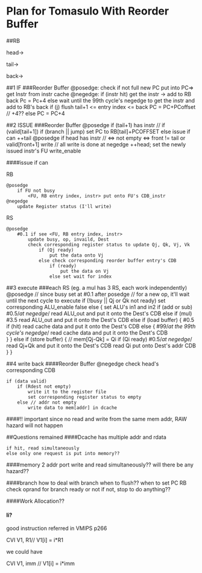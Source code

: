 Plan for Tomasulo With Reorder Buffer
====
##RB

head->

tail->

back->


##1 IF
###Reorder Buffer
	@posedge: 
		check if not full
			new PC put into PC=> get Instr from instr cache
	@negedge: 
		if (instr hit)
			get the instr -> add to RB back
			Pc = Pc+4
		else 
			wait until the 99th cycle's negedge
			to get the instr and add to RB's back
			if (j)
				flush tail+1 <= entry index <= back
				PC = PC+PCoffset	// +4??
			else PC = PC+4

##2 ISSUE
###Reorder Buffer
	@posedge
		if (tail+1) has instr			// if (valid[tail+1])
			if (branch || jump)
				set PC to RB[tail]+PCOFFSET
			else
				issue if can
				++tail
	@posedge
		if head has instr			// <=> not empty <=> front != tail or valid[front+1]
			write				// all write is done at negedge
			++head;
		set the newly issued instr's FU write_enable

####issue if can

RB
	
	@posedge
		if FU not busy
			<FU, RB entry index, instr> put onto FU's CDB_instr
	@negedge
		update Register status (I'll write)

RS

	@posedge
		#0.1 if see <FU, RB entry index, instr>
			update busy, op, invaild, Dest
			check corresponding register status to update Qj, Qk, Vj, Vk
				if (Qj ready)
					put the data onto Vj
				else check corresponding reorder buffer entry's CDB
					if (ready)
						put the data on Vj
					else set wait for index 
				

##3 execute
###each RS (eg. a mul has 3 RS, each work independently)
	@posedge
		// since busy set at #0.1 after posedge
		// for a new op, it'll wait until the next cycle to execute
		if (!busy || Qj or Qk not ready)
			set corresponding ALU_enable false
		else {
			set ALU's in1 and in2
			if (add or sub)
				#0.5/*at negedge*/ read ALU_out and put it onto the Dest's CDB
			else if (mul)
				#3.5 read ALU_out and put it onto the Dest's CDB
			else if (load buffer) {
				#0.5 if (hit)
					read cache data and put it onto the Dest's CDB
				     else {
					#99/*at the 99th cycle's negedge*/ read cache data and put it onto the Dest's CDB     
				     }
			} else if (store buffer) {
				// mem[Qj-Qk] = Qi
				if (Qi ready)
				#0.5/*at negedge*/ read Qj+Qk and put it onto the Dest's CDB			read Qi put onto Dest's addr CDB
			}
		}

##4 write back
####Reorder Buffer
@negedge check head's corresponding CDB

	if (data valid)
		if (Rdest not empty)
			write it to the register file
			set corresponding register status to empty
		else // addr not empty
			write data to mem[addr] in dcache
####!! important 
	since no read and write from the same mem addr, RAW hazard will not happen


##Questions remained 
####Dcache
has multiple addr and rdata

	if hit, read simultaneously
	else only one request is put into memory??
	
####memory
2 addr port
write and read simultaneously?? will there be any hazard??

####branch
how to deal with branch
when to flush?? when to set PC
RB check oprand for branch ready or not
if not, stop to do anything??

####Work Allocation??
#### li?
good instruction referred in VMIPS p266

CVI	V1, R1//	V1[i] = i*R1

we could have 

CVI		V1, imm		// V1[i] = i*imm

	
